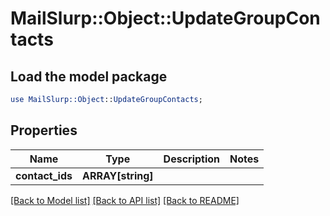 # MailSlurp::Object::UpdateGroupContacts

## Load the model package
```perl
use MailSlurp::Object::UpdateGroupContacts;
```

## Properties
Name | Type | Description | Notes
------------ | ------------- | ------------- | -------------
**contact_ids** | **ARRAY[string]** |  | 

[[Back to Model list]](../README#documentation-for-models) [[Back to API list]](../README#documentation-for-api-endpoints) [[Back to README]](../README)


